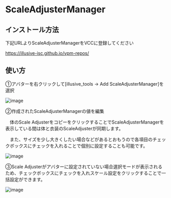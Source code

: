 # ScaleAdjusterManager

## インストール方法

下記URLよりScaleAdjusterManagerをVCCに登録してください

https://illusive-isc.github.io/vpm-repos/

## 使い方

①アバターを右クリックして[illusive_tools -> Add ScaleAdjusterManager]を選択

![image](https://github.com/user-attachments/assets/3c8bf247-6b6b-4b57-bd06-928eb4eafb94)

②作成されたScaleAdjusterManagerの値を編集

　体のScale AdjusterをコピーをクリックすることでScaleAdjusterManagerを表示している間は体と衣装のScaleAdjusterが同期します。

　また、サイズを少し大きくしたい場合などがあるとおもうので各項目のチェックボックスにチェックを入れることで個別に設定することも可能です。
 
![image](https://github.com/user-attachments/assets/23f80b62-1a60-4a42-9bf7-e8fa20e9b943)


③Scale Adjusterがアバターに設定されていない場合選択モードが表示されるため、チェックボックスにチェックを入れスケール設定をクリックすることで一括設定ができます。

![image](https://github.com/user-attachments/assets/925d2c69-30b0-40fe-a3d7-8b47cb4b1605)
